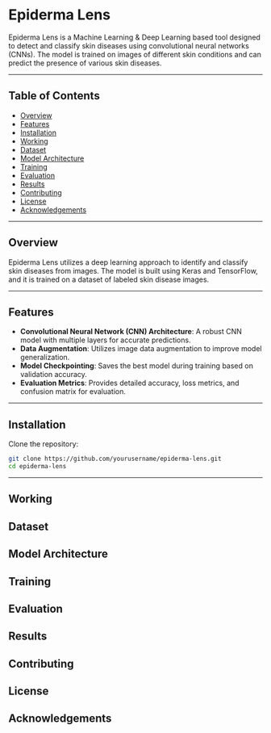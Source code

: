 # Epiderma Lens

Epiderma Lens is a Machine Learning & Deep Learning based tool designed to detect and classify skin diseases using convolutional neural networks (CNNs). The model is trained on images of different skin conditions and can predict the presence of various skin diseases.

---

## Table of Contents
- [Overview](#overview)
- [Features](#features)
- [Installation](#installation)
- [Working](#working)
- [Dataset](#dataset)
- [Model Architecture](#model-architecture)
- [Training](#training)
- [Evaluation](#evaluation)
- [Results](#results)
- [Contributing](#contributing)
- [License](#license)
- [Acknowledgements](#acknowledgements)

---

## Overview
Epiderma Lens utilizes a deep learning approach to identify and classify skin diseases from images. The model is built using Keras and TensorFlow, and it is trained on a dataset of labeled skin disease images.

---

## Features
- **Convolutional Neural Network (CNN) Architecture**: A robust CNN model with multiple layers for accurate predictions.
- **Data Augmentation**: Utilizes image data augmentation to improve model generalization.
- **Model Checkpointing**: Saves the best model during training based on validation accuracy.
- **Evaluation Metrics**: Provides detailed accuracy, loss metrics, and confusion matrix for evaluation.

---

## Installation
Clone the repository:
```bash
git clone https://github.com/yourusername/epiderma-lens.git
cd epiderma-lens
```
---

## Working

## Dataset

## Model Architecture

## Training

## Evaluation

## Results

## Contributing

## License

## Acknowledgements
